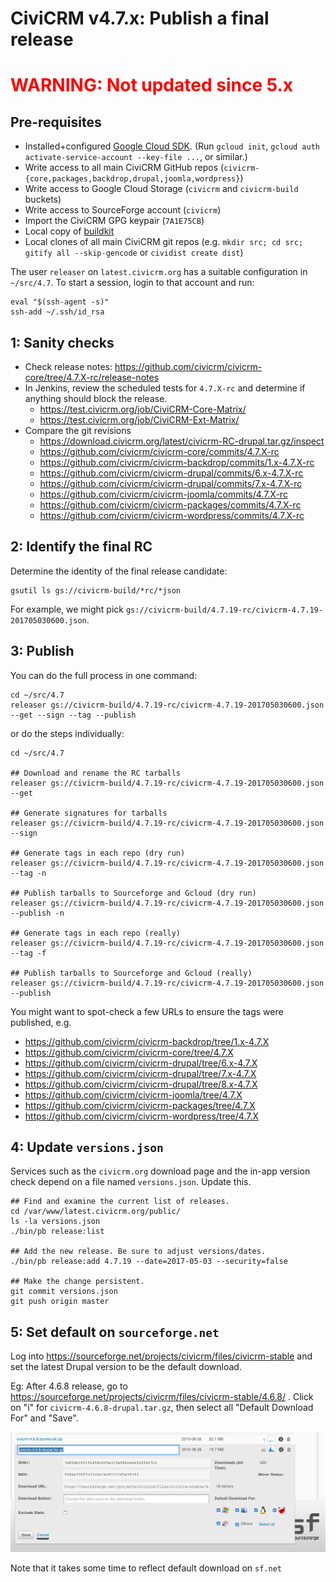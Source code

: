 # CiviCRM v4.7.x: Publish a final release

#  <span style="color:red">__WARNING__: Not updated since 5.x</span>

## Pre-requisites

 * Installed+configured [Google Cloud SDK](https://cloud.google.com/sdk/downloads). (Run `gcloud init`, `gcloud auth activate-service-account --key-file ...`, or similar.)
 * Write access to all main CiviCRM GitHub repos (`civicrm-{core,packages,backdrop,drupal,joomla,wordpress}`)
 * Write access to Google Cloud Storage (`civicrm` and `civicrm-build` buckets)
 * Write access to SourceForge account (`civicrm`)
 * Import the CiviCRM GPG keypair (`7A1E75CB`)
 * Local copy of [buildkit](https://github.com/civicrm/civicrm-buildkit/)
 * Local clones of all main CiviCRM git repos (e.g. `mkdir src; cd src; gitify all --skip-gencode` or `cividist create dist`)

The user `releaser` on `latest.civicrm.org` has a suitable configuration in `~/src/4.7`.
To start a session, login to that account and run:

```
eval "$(ssh-agent -s)"
ssh-add ~/.ssh/id_rsa
```

## 1: Sanity checks

 * Check release notes: https://github.com/civicrm/civicrm-core/tree/4.7.X-rc/release-notes
 * In Jenkins, review the scheduled tests for `4.7.X-rc` and determine if anything should block the release.
    * https://test.civicrm.org/job/CiviCRM-Core-Matrix/
    * https://test.civicrm.org/job/CiviCRM-Ext-Matrix/
 * Compare the git revisions
     * https://download.civicrm.org/latest/civicrm-RC-drupal.tar.gz/inspect
     * https://github.com/civicrm/civicrm-core/commits/4.7.X-rc
     * https://github.com/civicrm/civicrm-backdrop/commits/1.x-4.7.X-rc
     * https://github.com/civicrm/civicrm-drupal/commits/6.x-4.7.X-rc
     * https://github.com/civicrm/civicrm-drupal/commits/7.x-4.7.X-rc
     * https://github.com/civicrm/civicrm-joomla/commits/4.7.X-rc
     * https://github.com/civicrm/civicrm-packages/commits/4.7.X-rc
     * https://github.com/civicrm/civicrm-wordpress/commits/4.7.X-rc

## 2: Identify the final RC

Determine the identity of the final release candidate:

```
gsutil ls gs://civicrm-build/*rc/*json
```

For example, we might pick `gs://civicrm-build/4.7.19-rc/civicrm-4.7.19-201705030600.json`.

## 3: Publish

You can do the full process in one command:

```
cd ~/src/4.7
releaser gs://civicrm-build/4.7.19-rc/civicrm-4.7.19-201705030600.json --get --sign --tag --publish
```

or do the steps individually:

```
cd ~/src/4.7

## Download and rename the RC tarballs
releaser gs://civicrm-build/4.7.19-rc/civicrm-4.7.19-201705030600.json --get

## Generate signatures for tarballs
releaser gs://civicrm-build/4.7.19-rc/civicrm-4.7.19-201705030600.json --sign

## Generate tags in each repo (dry run)
releaser gs://civicrm-build/4.7.19-rc/civicrm-4.7.19-201705030600.json --tag -n

## Publish tarballs to Sourceforge and Gcloud (dry run)
releaser gs://civicrm-build/4.7.19-rc/civicrm-4.7.19-201705030600.json --publish -n

## Generate tags in each repo (really)
releaser gs://civicrm-build/4.7.19-rc/civicrm-4.7.19-201705030600.json --tag -f

## Publish tarballs to Sourceforge and Gcloud (really)
releaser gs://civicrm-build/4.7.19-rc/civicrm-4.7.19-201705030600.json --publish
```

You might want to spot-check a few URLs to ensure the tags were published, e.g.

 * https://github.com/civicrm/civicrm-backdrop/tree/1.x-4.7.X
 * https://github.com/civicrm/civicrm-core/tree/4.7.X
 * https://github.com/civicrm/civicrm-drupal/tree/6.x-4.7.X
 * https://github.com/civicrm/civicrm-drupal/tree/7.x-4.7.X
 * https://github.com/civicrm/civicrm-drupal/tree/8.x-4.7.X
 * https://github.com/civicrm/civicrm-joomla/tree/4.7.X
 * https://github.com/civicrm/civicrm-packages/tree/4.7.X
 * https://github.com/civicrm/civicrm-wordpress/tree/4.7.X

## 4: Update `versions.json`

Services such as the `civicrm.org` download page and the in-app version
check depend on a file named `versions.json`. Update this.

```
## Find and examine the current list of releases.
cd /var/www/latest.civicrm.org/public/
ls -la versions.json
./bin/pb release:list

## Add the new release. Be sure to adjust versions/dates.
./bin/pb release:add 4.7.19 --date=2017-05-03 --security=false

## Make the change persistent.
git commit versions.json
git push origin master
```

## 5: Set default on `sourceforge.net`

Log into https://sourceforge.net/projects/civicrm/files/civicrm-stable and set the latest Drupal version to be the default download.

Eg: After 4.6.8 release, go to https://sourceforge.net/projects/civicrm/files/civicrm-stable/4.6.8/  . Click on "i" for `civicrm-4.6.8-drupal.tar.gz`, then select all "Default Download For" and "Save".

![Marking a default release in SourceForge](/doc/images/SourceforgeDefaultDownload.png)

Note that it takes some time to reflect default download on `sf.net`
